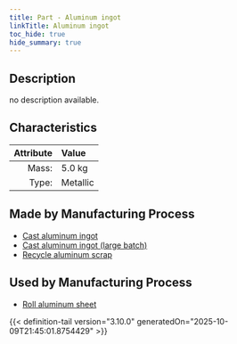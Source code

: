 ```yaml
---
title: Part - Aluminum ingot
linkTitle: Aluminum ingot
toc_hide: true
hide_summary: true
---
```

<!-- This is generated by the MarsSim HelpGenertor, do not edit. -->

## Description
no description available.

## Characteristics

| Attribute      | Value |
|--------:|:------|
|Mass:|5.0 kg|
|Type:|Metallic|

## Made by Manufacturing Process

- [Cast aluminum ingot](/docs/definitions/process/cast-aluminum-ingot)
- [Cast aluminum ingot (large batch)](/docs/definitions/process/cast-aluminum-ingot--large-batch-)
- [Recycle aluminum scrap](/docs/definitions/process/recycle-aluminum-scrap)

## Used by Manufacturing Process

- [Roll aluminum sheet](/docs/definitions/process/roll-aluminum-sheet)



{{< definition-tail version="3.10.0" generatedOn="2025-10-09T21:45:01.8754429" >}}



